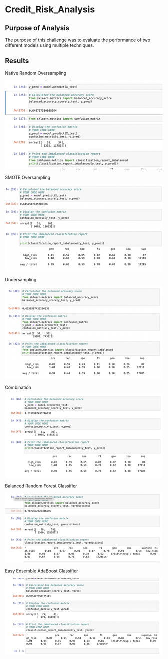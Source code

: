 # Credit_Risk_Analysis  
## Purpose of Analysis 

The purpose of this challenge was to evaluate the performance of two different models using multiple techniques.  

## Results 
 
Native Random Oversampling 

![alt text](NativeRandomSampling.png) 

SMOTE Oversampling 

![alt text](SmoteOversampling.png) 

Undersampling  
 
 ![alt text](Undersampling.png)  
 
Combination
  
 ![alt text](Combination.png)   
 
 Balanced Random Forest Classifier  
 
 ![alt text](BalancedRandomForestClassifier.png)   

Easy Ensemble AdaBoost Classifier 

 ![alt text](EasyEnsembleAdaBoostClassifier.png)   
